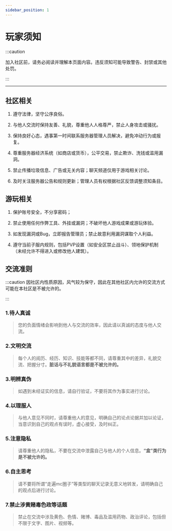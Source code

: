 ```yaml
---
sidebar_position: 1
---
```


# 玩家须知

:::caution

加入社区前，请务必阅读并理解本页面内容。违反须知可能导致警告、封禁或其他处罚。

:::

***


## 社区相关

1. 遵守法律，坚守公序良俗。

2. 与他人交流时保持友善、礼貌，尊重他人人格尊严，禁止人身攻击或骚扰。

3. 保持良好心态，遇事第一时间联系服务器管理人员解决，避免冲动行为或报复。

4. 尊重服务器经济系统（如商店或货币），公平交易，禁止欺诈、洗钱或滥用漏洞。

5. 禁止传播垃圾信息、广告或无关内容；聊天频道仅用于游戏相关讨论。

6. 及时关注服务器公告和规则更新；管理人员有权根据社区反馈调整须知条目。



## 游玩相关

1. 保护账号安全，不分享密码；

2. 禁止使用任何作弊工具、外挂或漏洞；不破坏他人游戏成果或游玩体验。

3. 如发现漏洞或Bug，立即报告管理员；禁止故意利用漏洞谋取个人利益。

4. 遵守当前子服内规则，包括PVP设置（如安全区禁止战斗）、领地保护机制（未经允许不得进入或修改他人建筑）。

## 交流准则

:::caution
因社区内性质原因，风气较为保守，因此在其他社区内允许的交流方式可能在本社区是不被允许的。

:::

### 1.待人真诚
> 您的负面情绪会影响到他人与交流的效率，因此请以真诚的态度与他人交流。

### 2.文明交流
> 每个人的阅历、经历、知识、技能等都不同，请尊重其中的差异，礼貌交流、把握分寸。**脏话与不礼貌语言都是不被允许的。**

### 3.明辨真伪
> 如遇到未经证实的信息，请自行验证，不要将其作为事实进行讨论。

### 4.以理服人
> 与他人意见不同时，请尊重他人的意见，明确自己的论点论据并加以论证，当意识到自己的观点有误时，虚心接受，及时纠正。

### 5.注意隐私
> 请尊重他人的隐私，不要在交流中泄露自己与他人的个人信息。**“盒”类行为是不被允许的。**

### 6.自主思考
> 请不要将所谓“走遍mc圈子”等类型的聊天记录无意义地转发，请明确自己的观点后进行讨论。

### 7.禁止涉黄赌毒色政等话题
> 禁止在交流中涉及黄色、色情、赌博、毒品及滥用药物、政治评论，包括但不限于文字、图片、视频等。